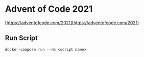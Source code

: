 # Advent of Code 2021
[https://adventofcode.com/2021](https://adventofcode.com/2021)

## Run Script
`docker-compose run --rm <script name>`

